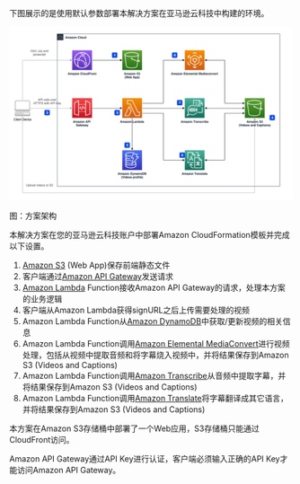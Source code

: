 下图展示的是使用默认参数部署本解决方案在亚马逊云科技中构建的环境。

![architecture](./images/Video-Transcriber-Architecture.png)
      
图：方案架构

本解决方案在您的亚马逊云科技账户中部署Amazon CloudFormation模板并完成以下设置。

1. [Amazon S3][s3] (Web App)保存前端静态文件
2. 客户端通过[Amazon API Gateway][api-gateway]发送请求
3. [Amazon Lambda][lambda] Function接收Amazon API Gateway的请求，处理本方案的业务逻辑
4. 客户端从Amazon Lambda获得signURL之后上传需要处理的视频
5. Amazon Lambda Function从[Amazon DynamoDB][dynamodb]中获取/更新视频的相关信息
6. Amazon Lambda Function调用[Amazon Elemental MediaConvert][mediaconvert]进行视频处理，包括从视频中提取音频和将字幕烧入视频中，并将结果保存到Amazon S3 (Videos and Captions)
7. Amazon Lambda Function调用[Amazon Transcribe][transcribe]从音频中提取字幕，并将结果保存到Amazon S3 (Videos and Captions)
8. Amazon Lambda Function调用[Amazon Translate][translate]将字幕翻译成其它语言，并将结果保存到Amazon S3 (Videos and Captions)

本方案在Amazon S3存储桶中部署了一个Web应用，S3存储桶只能通过CloudFront访问。

Amazon API Gateway通过API Key进行认证，客户端必须输入正确的API Key才能访问Amazon API Gateway。

[s3]: https://aws.amazon.com/cn/s3/
[api-gateway]: https://aws.amazon.com/cn/api-gateway/
[lambda]: https://aws.amazon.com/cn/lambda/
[dynamodb]: https://aws.amazon.com/cn/dynamodb/
[mediaconvert]: https://aws.amazon.com/cn/mediaconvert/
[transcribe]: https://aws.amazon.com/cn/transcribe/
[translate]: https://aws.amazon.com/cn/translate/